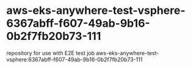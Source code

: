 # aws-eks-anywhere-test-vsphere-6367abff-f607-49ab-9b16-0b2f7fb20b73-111
repository for use with E2E test job aws-eks-anywhere-test-vsphere:6367abff-f607-49ab-9b16-0b2f7fb20b73-111
